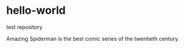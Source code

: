# hello-world
test repository

Amazing Spiderman is the best comic series of the twentieth century. 
